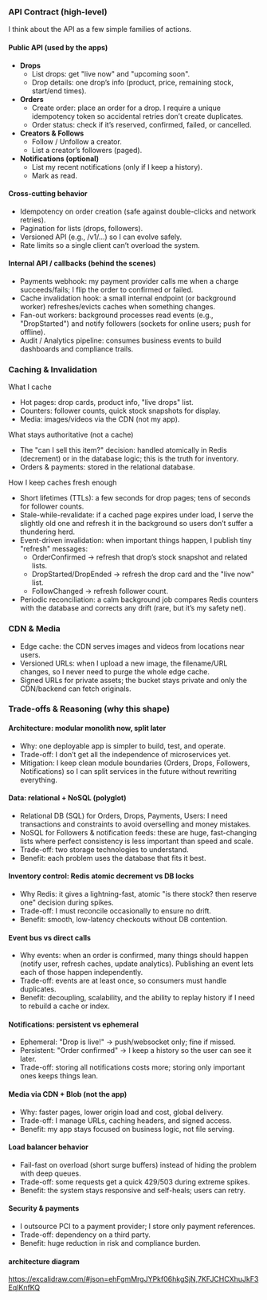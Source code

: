 

### API Contract (high-level)

I think about the API as a few simple families of actions.

#### Public API (used by the apps)

- **Drops**
  - List drops: get "live now" and "upcoming soon".
  - Drop details: one drop’s info (product, price, remaining stock, start/end times).
- **Orders**
  - Create order: place an order for a drop. I require a unique idempotency token so accidental retries don’t create duplicates.
  - Order status: check if it’s reserved, confirmed, failed, or cancelled.
- **Creators & Follows**
  - Follow / Unfollow a creator.
  - List a creator’s followers (paged).
- **Notifications (optional)**
  - List my recent notifications (only if I keep a history).
  - Mark as read.

#### Cross-cutting behavior

- Idempotency on order creation (safe against double-clicks and network retries).
- Pagination for lists (drops, followers).
- Versioned API (e.g., /v1/...) so I can evolve safely.
- Rate limits so a single client can’t overload the system.

#### Internal API / callbacks (behind the scenes)

- Payments webhook: my payment provider calls me when a charge succeeds/fails; I flip the order to confirmed or failed.
- Cache invalidation hook: a small internal endpoint (or background worker) refreshes/evicts caches when something changes.
- Fan-out workers: background processes read events (e.g., "DropStarted") and notify followers (sockets for online users; push for offline).
- Audit / Analytics pipeline: consumes business events to build dashboards and compliance trails. 

### Caching & Invalidation 

What I cache
- Hot pages: drop cards, product info, "live drops" list.
- Counters: follower counts, quick stock snapshots for display.
- Media: images/videos via the CDN (not my app).

What stays authoritative (not a cache)
- The "can I sell this item?" decision: handled atomically in Redis (decrement) or in the database logic; this is the truth for inventory.
- Orders & payments: stored in the relational database.

How I keep caches fresh enough
- Short lifetimes (TTLs): a few seconds for drop pages; tens of seconds for follower counts.
- Stale-while-revalidate: if a cached page expires under load, I serve the slightly old one and refresh it in the background so users don’t suffer a thundering herd.
- Event-driven invalidation: when important things happen, I publish tiny "refresh" messages:
  - OrderConfirmed → refresh that drop’s stock snapshot and related lists.
  - DropStarted/DropEnded → refresh the drop card and the "live now" list.
  - FollowChanged → refresh follower count.
- Periodic reconciliation: a calm background job compares Redis counters with the database and corrects any drift (rare, but it’s my safety net). 

### CDN & Media

- Edge cache: the CDN serves images and videos from locations near users.
- Versioned URLs: when I upload a new image, the filename/URL changes, so I never need to purge the whole edge cache.
- Signed URLs for private assets; the bucket stays private and only the CDN/backend can fetch originals. 

### Trade-offs & Reasoning (why this shape)

#### Architecture: modular monolith now, split later
- Why: one deployable app is simpler to build, test, and operate.
- Trade-off: I don’t get all the independence of microservices yet.
- Mitigation: I keep clean module boundaries (Orders, Drops, Followers, Notifications) so I can split services in the future without rewriting everything.

#### Data: relational + NoSQL (polyglot)
- Relational DB (SQL) for Orders, Drops, Payments, Users: I need transactions and constraints to avoid overselling and money mistakes.
- NoSQL for Followers & notification feeds: these are huge, fast-changing lists where perfect consistency is less important than speed and scale.
- Trade-off: two storage technologies to understand.
- Benefit: each problem uses the database that fits it best.

#### Inventory control: Redis atomic decrement vs DB locks
- Why Redis: it gives a lightning-fast, atomic "is there stock? then reserve one" decision during spikes.
- Trade-off: I must reconcile occasionally to ensure no drift.
- Benefit: smooth, low-latency checkouts without DB contention.

#### Event bus vs direct calls
- Why events: when an order is confirmed, many things should happen (notify user, refresh caches, update analytics). Publishing an event lets each of those happen independently.
- Trade-off: events are at least once, so consumers must handle duplicates.
- Benefit: decoupling, scalability, and the ability to replay history if I need to rebuild a cache or index.

#### Notifications: persistent vs ephemeral
- Ephemeral: "Drop is live!" → push/websocket only; fine if missed.
- Persistent: "Order confirmed" → I keep a history so the user can see it later.
- Trade-off: storing all notifications costs more; storing only important ones keeps things lean.

#### Media via CDN + Blob (not the app)
- Why: faster pages, lower origin load and cost, global delivery.
- Trade-off: I manage URLs, caching headers, and signed access.
- Benefit: my app stays focused on business logic, not file serving.

#### Load balancer behavior
- Fail-fast on overload (short surge buffers) instead of hiding the problem with deep queues.
- Trade-off: some requests get a quick 429/503 during extreme spikes.
- Benefit: the system stays responsive and self-heals; users can retry.

#### Security & payments
- I outsource PCI to a payment provider; I store only payment references.
- Trade-off: dependency on a third party.
- Benefit: huge reduction in risk and compliance burden. 

#### architecture diagram
https://excalidraw.com/#json=ehFgmMrgJYPkf06hkgSjN,7KFJCHCXhuJkF3EqIKnfKQ